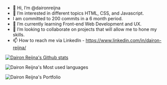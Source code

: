 

- 👋 Hi, I’m @daironreijna
- 👀 I’m interested in different topics HTML, CSS, and Javascript.
- I am committed to 200 commits in a 6 month period.
- 🌱 I’m currently learning Front-end Web Development and UX.
- 💞️ I’m looking to collaborate on projects that will allow me to hone my skills.
- 📫 How to reach me via LinkedIn - https://www.linkedin.com/in/dairon-reijna/

[![Dairon Reijna's Github stats](https://github-readme-stats.vercel.app/api?username=daironreijna)](https://github.com/anuraghazra/github-readme-stats)

![Dairon Reijna's Most used languages](https://github-readme-stats.vercel.app/api/top-langs/?username=daironreijna&amp;layout=compact&amp;theme=buefy&amp;hide_border=true)

![Dairon Reijna's Portfolio](https://github-readme-stats.vercel.app/api/pin/?username=daironreijna&amp;repo=Bootstrap-Portfolio&amp;theme=buefy)

<!---


<img align="center" src="https://camo.githubusercontent.com/1d56c34bccac3e473ee6ace7bb5a5424a427d769c7dcf8606a1f9f2309b79576/68747470733a2f2f6769746875622d726561646d652d73746174732e76657263656c2e6170702f6170692f746f702d6c616e67732f3f757365726e616d653d616e7572616768617a7261266c61796f75743d636f6d70616374267468656d653d627565667926686964655f626f726465723d74727565" data-canonical-src="https://github-readme-stats.vercel.app/api/top-langs/?username=anuraghazra&amp;layout=compact&amp;theme=buefy&amp;hide_border=true" style="max-width: 100%;">


![Dairon Reijna's Most used languages](https://github-readme-stats.vercel.app/api/pin/?username=daironreijna&amp;repo=&amp;theme=buefy)

https://github.com/abhisheknaiidu/awesome-github-profile-readme

https://github.com/anuraghazra#top-repositories

daironreijna/daironreijna is a ✨ special ✨ repository because its `README.md` (this file) appears on your GitHub profile.
You can click the Preview link to take a look at your changes.

https://www.aboutmonica.com/blog/how-to-create-a-github-profile-readme
https://dev.to/jayehernandez/3-ways-to-spice-up-your-github-profile-readme-1276
example: https://github.com/m0nica
example: https://github.com/Thaiane/Thaiane
--->
